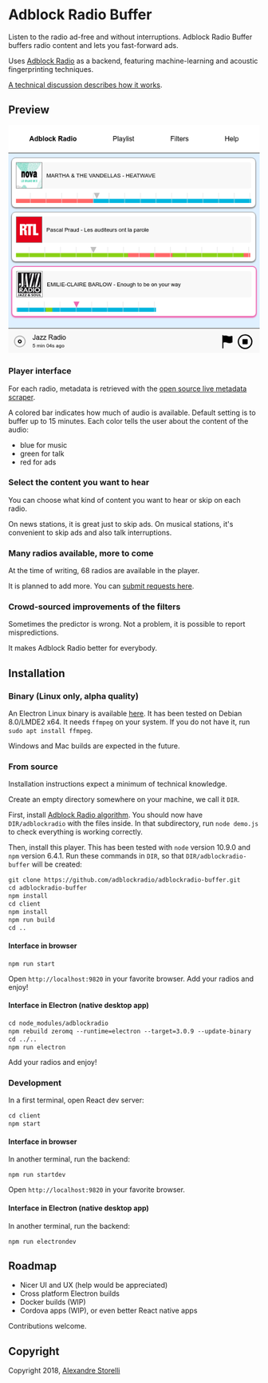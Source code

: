 # Adblock Radio Buffer
Listen to the radio ad-free and without interruptions.
Adblock Radio Buffer buffers radio content and lets you fast-forward ads.

Uses [Adblock Radio](https://github.com/adblockradio/adblockradio) as a backend, featuring machine-learning and acoustic fingerprinting techniques.

[A technical discussion describes how it works](https://www.adblockradio.com/blog/2018/11/15/designing-audio-ad-block-radio-podcast/).

## Preview

![](doc/abr-buffer.png)

### Player interface

For each radio, metadata is retrieved with the [open source live metadata scraper](https://github.com/adblockradio/webradio-metadata).

A colored bar indicates how much of audio is available. Default setting is to buffer up to 15 minutes.
Each color tells the user about the content of the audio:
- blue for music
- green for talk
- red for ads

### Select the content you want to hear

You can choose what kind of content you want to hear or skip on each radio.

On news stations, it is great just to skip ads.
On musical stations, it's convenient to skip ads and also talk interruptions.

### Many radios available, more to come

At the time of writing, 68 radios are available in the player.

It is planned to add more. You can [submit requests here](https://github.com/adblockradio/available-models/).

### Crowd-sourced improvements of the filters

Sometimes the predictor is wrong. Not a problem, it is possible to report mispredictions.

It makes Adblock Radio better for everybody.

## Installation

### Binary (Linux only, alpha quality)
An Electron Linux binary is available [here](http://cdn.s00.adblockradio.com/ABR-Buffer-v1.0.tar.gz).
It has been tested on Debian 8.0/LMDE2 x64.
It needs `ffmpeg` on your system. If you do not have it, run `sudo apt install ffmpeg`.

Windows and Mac builds are expected in the future.

### From source
Installation instructions expect a minimum of technical knowledge.

Create an empty directory somewhere on your machine, we call it `DIR`.

First, install [Adblock Radio algorithm](https://github.com/adblockradio/adblockradio). You should now have `DIR/adblockradio` with the files inside. In that subdirectory, run `node demo.js` to check everything is working correctly.

Then, install this player. This has been tested with `node` version 10.9.0 and `npm` version 6.4.1. Run these commands in `DIR`, so that `DIR/adblockradio-buffer` will be created:
```
git clone https://github.com/adblockradio/adblockradio-buffer.git
cd adblockradio-buffer
npm install
cd client
npm install
npm run build
cd ..
```

#### Interface in browser
```
npm run start
```
Open `http://localhost:9820` in your favorite browser.
Add your radios and enjoy!

#### Interface in Electron (native desktop app)
```
cd node_modules/adblockradio
npm rebuild zeromq --runtime=electron --target=3.0.9 --update-binary
cd ../..
npm run electron
```
Add your radios and enjoy!


### Development

In a first terminal, open React dev server:
```
cd client
npm start
```

#### Interface in browser
In another terminal, run the backend:
```
npm run startdev
```
Open `http://localhost:9820` in your favorite browser.

#### Interface in Electron (native desktop app)
In another terminal, run the backend:
```
npm run electrondev
```

## Roadmap

- Nicer UI and UX (help would be appreciated)
- Cross platform Electron builds
- Docker builds (WIP)
- Cordova apps (WIP), or even better React native apps

Contributions welcome.

## Copyright

Copyright 2018, [Alexandre Storelli](https://github.com/dest4)
